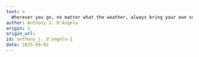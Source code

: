 ```yaml
---
text: >
  Wherever you go, no matter what the weather, always bring your own sunshine.
author: Anthony J. D'Angelo
origin: 1
origin_url:
id: anthony_j._d'angelo-1
date: 2025-09-02 
---
```

